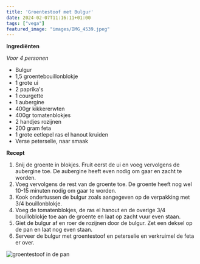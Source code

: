```yaml
---
title: 'Groentestoof met Bulgur'
date: 2024-02-07T11:16:11+01:00
tags: ["vega"]
featured_image: "images/IMG_4539.jpeg"
---
```


**Ingrediënten**

*Voor 4 personen*
- Bulgur
- 1,5 groentebouillonblokje
- 1 grote ui
- 2 paprika's
- 1 courgette
- 1 aubergine
- 400gr kikkererwten
- 400gr tomatenblokjes
- 2 handjes rozijnen
- 200 gram feta
- 1 grote eetlepel ras el hanout kruiden
- Verse peterselie, naar smaak

**Recept**
1. Snij de groente in blokjes. Fruit eerst de ui en voeg vervolgens de aubergine toe. De aubergine heeft even nodig om gaar en zacht te worden.
2. Voeg vervolgens de rest van de groente toe. De groente heeft nog wel 10-15 minuten nodig om gaar te worden.
2. Kook ondertussen de bulgur zoals aangegeven op de verpakking met 3/4 bouillonblokje.
3. Voeg de tomatenblokjes, de ras el hanout en de overige 3/4 bouilloblokje toe aan de groente en laat op zacht vuur even staan.
4. Giet de bulgur af en roer de rozijnen door de bulgur. Zet een deksel op de pan en laat nog even staan.
5. Serveer de bulgur met groentestoof en peterselie en verkruimel de feta er over.

![groentestoof in de pan](/IMG_4527.jpeg)